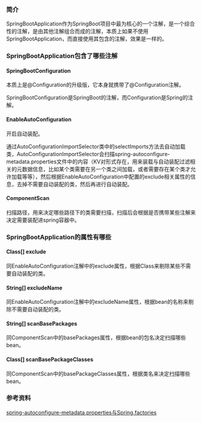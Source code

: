 ### 简介

SpringBootApplication作为SpringBoot项目中最为核心的一个注解，是一个综合性的注解，是由其他注解组合而成的注解，本质上如果不使用SpringBootApplication，而直接使用其包含的注解，效果是一样的。



### SpringBootApplication包含了哪些注解

#### SpringBootConfiguration

本质上是@Configuration的升级版，它本身就携带了@Configuration注解。

SpringBootConfiguration是SpringBoot的注解，而Configuration是Spring的注解。

#### EnableAutoConfiguration

开启自动装配。

通过AutoConfigurationImportSelector类中的selectImports方法去自动加载类，AutoConfigurationImportSelector会扫描spring-autoconfigure-metadata.properties文件中的内容（KV对形式存在，用来装载与自动装配过滤相关的元数据信息，比如某个类需要在另一个类之间加载，或者需要存在某个类才允许加载等等），然后根据EnableAutoConfiguration中配置的exclude相关属性的信息，去掉不需要自动装配的类，然后再进行自动装配。

#### ComponentScan

扫描路径，用来决定哪些路径下的类需要扫描，扫描后会根据是否携带某些注解来决定需要装配进spring容器中。



### SpringBootApplication的属性有哪些

#### Class[] exclude

同EnableAutoConfiguration注解中的exclude属性，根据Class来剔除某些不需要自动装配的类。

#### String[] excludeName

同EnableAutoConfiguration注解中的excludeName属性，根据bean的名称来剔除不需要自动装配的类。

#### String[] scanBasePackages

同ComponentScan中的basePackages属性，根据bean的包名决定扫描哪些bean。

#### Class[] scanBasePackageClasses

同ComponentScan中的basePackageClasses属性，根据类名来决定扫描哪些bean。





### 参考资料

[spring-autoconfigure-metadata.properties与Spring.factories](https://blog.csdn.net/Aqu415/article/details/107676073)
